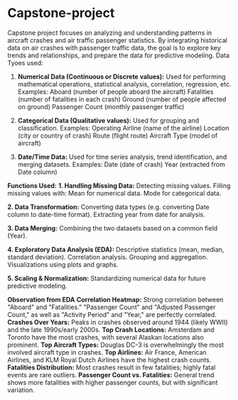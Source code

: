 # Capstone-project
Capstone project focuses on analyzing and understanding patterns in aircraft crashes and air traffic passenger statistics. By integrating historical data on air crashes with passenger traffic data, the goal is to explore key trends and relationships, and prepare the data for predictive modeling.
Data Tyoes used:
1. **Numerical Data (Continuous or Discrete values):**
Used for performing mathematical operations, statistical analysis, correlation, regression, etc.
Examples:
Aboard (number of people aboard the aircraft)
Fatalities (number of fatalities in each crash)
Ground (number of people affected on ground)
Passenger Count (monthly passenger traffic)

2. **Categorical Data (Qualitative values):**
Used for grouping and classification.
Examples:
Operating Airline (name of the airline)
Location (city or country of crash)
Route (flight route)
Aircraft Type (model of aircraft)

3. **Date/Time Data:**
Used for time series analysis, trend identification, and merging datasets.
Examples:
Date (date of crash)
Year (extracted from Date column)

**Functions Used:**
**1. Handling Missing Data:**
Detecting missing values.
Filling missing values with:
Mean for numerical data.
Mode for categorical data.

**2. Data Transformation:**
Converting data types (e.g. converting Date column to date-time format).
Extracting year from date for analysis.

**3. Data Merging:**
Combining the two datasets based on a common field (Year).

**4. Exploratory Data Analysis (EDA):**
Descriptive statistics (mean, median, standard deviation).
Correlation analysis.
Grouping and aggregation.
Visualizations using plots and graphs.

**5. Scaling & Normalization:**
Standardizing numerical data for future predictive modeling.

**Observation from EDA**
**Correlation Heatmap:** Strong correlation between "Aboard" and "Fatalities." "Passenger Count" and "Adjusted Passenger Count," as well as "Activity Period" and "Year," are perfectly correlated. 
**Crashes Over Years:** Peaks in crashes observed around 1944 (likely WWII) and the late 1990s/early 2000s. 
**Top Crash Locations:** Amsterdam and Toronto have the most crashes, with several Alaskan locations also prominent. 
**Top Aircraft Types:** Douglas DC-3 is overwhelmingly the most involved aircraft type in crashes. 
**Top Airlines:** Air France, American Airlines, and KLM Royal Dutch Airlines have the highest crash counts. 
**Fatalities Distribution:** Most crashes result in few fatalities; highly fatal events are rare outliers. 
**Passenger Count vs. Fatalities:** General trend shows more fatalities with higher passenger counts, but with significant variation. 


